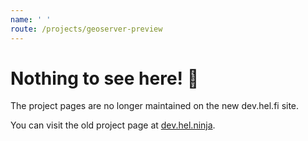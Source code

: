 ```yaml
---
name: ' '
route: /projects/geoserver-preview
---
```


# Nothing to see here! 👀

The project pages are no longer maintained on the new dev.hel.fi site.

You can visit the old project page at [dev.hel.ninja](https://dev.hel.ninja/projects/geoserver-preview).